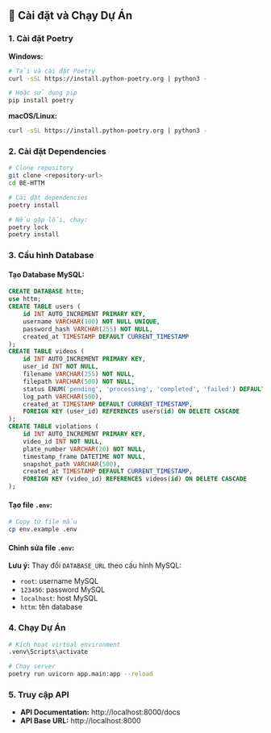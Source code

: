 
## 🚀 Cài đặt và Chạy Dự Án

### 1. Cài đặt Poetry

**Windows:**
```bash
# Tải và cài đặt Poetry
curl -sSL https://install.python-poetry.org | python3 -

# Hoặc sử dụng pip
pip install poetry
```

**macOS/Linux:**
```bash
curl -sSL https://install.python-poetry.org | python3 -
```

### 2. Cài đặt Dependencies

```bash
# Clone repository
git clone <repository-url>
cd BE-HTTM

# Cài đặt dependencies
poetry install

# Nếu gặp lỗi, chạy:
poetry lock
poetry install
```

### 3. Cấu hình Database

#### Tạo Database MySQL:
```sql
CREATE DATABASE httm;
use httm;
CREATE TABLE users (
    id INT AUTO_INCREMENT PRIMARY KEY,
    username VARCHAR(100) NOT NULL UNIQUE,
    password_hash VARCHAR(255) NOT NULL,
    created_at TIMESTAMP DEFAULT CURRENT_TIMESTAMP
);
CREATE TABLE videos (
    id INT AUTO_INCREMENT PRIMARY KEY,
    user_id INT NOT NULL,
    filename VARCHAR(255) NOT NULL,
    filepath VARCHAR(500) NOT NULL,
    status ENUM('pending', 'processing', 'completed', 'failed') DEFAULT 'pending',
    log_path VARCHAR(500),
    created_at TIMESTAMP DEFAULT CURRENT_TIMESTAMP,
    FOREIGN KEY (user_id) REFERENCES users(id) ON DELETE CASCADE
);
CREATE TABLE violations (
    id INT AUTO_INCREMENT PRIMARY KEY,
    video_id INT NOT NULL,
    plate_number VARCHAR(20) NOT NULL,
    timestamp_frame DATETIME NOT NULL,
    snapshot_path VARCHAR(500),
    created_at TIMESTAMP DEFAULT CURRENT_TIMESTAMP,
    FOREIGN KEY (video_id) REFERENCES videos(id) ON DELETE CASCADE
);
```

#### Tạo file `.env`:
```bash
# Copy từ file mẫu
cp env.example .env
```

#### Chỉnh sửa file `.env`:

**Lưu ý:** Thay đổi `DATABASE_URL` theo cấu hình MySQL:
- `root`: username MySQL
- `123456`: password MySQL
- `localhost`: host MySQL
- `httm`: tên database

### 4. Chạy Dự Án

```bash
# Kích hoạt virtual environment
.venv\Scripts\activate

# Chạy server
poetry run uvicorn app.main:app --reload
```

### 5. Truy cập API

- **API Documentation:** http://localhost:8000/docs
- **API Base URL:** http://localhost:8000

